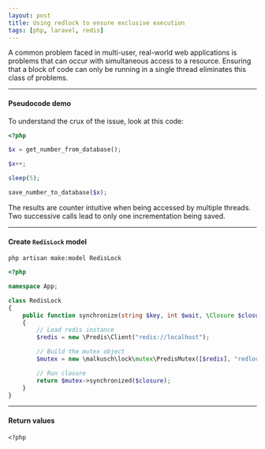 ```yaml
---
layout: post
title: Using redlock to ensure exclusive execution
tags: [php, laravel, redis]
---
```


A common problem faced in multi-user, real-world web applications is problems that can occur with simultaneous access to a resource.
Ensuring that a block of code can only be running in a single thread eliminates this class of problems.

---
#### Pseudocode demo

To understand the crux of the issue, look at this code:

```php
<?php

$x = get_number_from_database();

$x++;

sleep(5);

save_number_to_database($x);

```

The results are counter intuitive when being accessed by multiple threads.
Two successive calls lead to only one incrementation being saved.

---

#### Create `RedisLock` model

```
php artisan make:model RedisLock
```

```php
<?php

namespace App;

class RedisLock
{
    public function synchronize(string $key, int $wait, \Closure $closure)
    {
        // Load redis instance
        $redis = new \Predis\Client("redis://localhost");

        // Build the mutex object
        $mutex = new \malkusch\lock\mutex\PredisMutex([$redis], "redlock:$key", $wait);

        // Run closure
        return $mutex->synchronized($closure);
    }
}
```

---

#### Return values
```
<?php

```